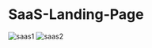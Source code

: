 # SaaS-Landing-Page
![saas1](https://user-images.githubusercontent.com/94639395/211225709-a2dd00de-55e5-4693-a46f-a89b0eea8dcb.png)
![saas2](https://user-images.githubusercontent.com/94639395/211225720-6da4e619-7e59-4289-a1dd-bac347972bbe.png)
